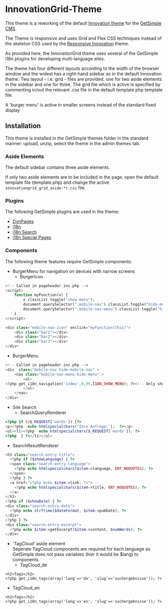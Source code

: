 # InnovationGrid-Theme

This theme is a reworking of the default [Innovation theme](http://get-simple.info/extend/theme/innovation-theme/104/) for the [GetSimple CMS](http://get-simple.info).

The Theme is responsive and uses Grid and Flex CSS techniques instead of the skeleton CSS used by the [Responsive Innovation](http://get-simple.info/extend/theme/responsive-innovation/615/) theme.

As provided here, the InnovationGrid theme uses several of the GetSimple i18n plugins for developing multi-language sites. 

The theme has four different layouts according to the width of the browser window and the widest has a right-hand sidebar as in the default Innovation theme. Two layout - i.e. grid - files are provided, one for two aside elements in the sidebar and one for three. The grid file which is active is specified by commenting in/out the relevant .css file in the default template.php template file.

A 'burger menu' is active in smaller screens instead of the standard fixed display 

## Installation

This theme is installed in the GetSimple themes folder in the standard manner: upload, unzip, select the theme in the admin themes tab.

### Aside Elements

The default sidebar contains three aside elements. 

If only two aside elements are to be included in the page, open the default template file (template.php) and change the active `innovationgrid_grid_aside-*r.css` file.

### Plugins
The following GetSimple plugins are used in the theme:
* [DynPages](http://get-simple.info/extend/plugin/dynpages/81/)
* [i18n](http://get-simple.info/extend/plugin/i18n/69/)
* [i18n Search](http://get-simple.info/extend/plugin/i18n-search/82/)
* [i18n Special Pages](http://get-simple.info/extend/plugin/i18n-special-pages/319/)

### Components
The following theme features require GetSimple components:
* BurgerMenu for navigation on devices with narrow screens
  * BurgerIcon
```php
<!-- Called in pageheader.inc.php -->
<script>
    function myFunction(x) {
        x.classList.toggle("show-menu");
        document.querySelector(".mobile-nav").classList.toggle("hide-mobile-nav");
        document.querySelector(".mobile-nav-menu").classList.toggle("hide-menu");
    }
</script>

<div class="mobile-nav-icon" onclick="myFunction(this)">
    <div class="bar1"></div>
    <div class="bar2"></div>
    <div class="bar3"></div>
</div>
```
  * BurgerMenu
```php
<!-- Called in pageheader.inc.php -->
<div  class="mobile-nav hide-mobile-nav" >
    <nav class="mobile-nav-menu hide-menu" >
        <ul>
<?php get_i18n_navigation('index',0,99,I18N_SHOW_MENU); ?><!-- Only show pages in menu, not all pages -->
        </ul>
    </nav>
</div>
```

* Site Search
  * SearchQueryRenderer
```php
<?php if (@$_REQUEST['words']) {?>
<p><?php  echo htmlspecialchars('Ihre Anfrage:');  ?></p>
<ul><li><?php  echo htmlspecialchars($_REQUEST['words']); ?>
<?php  } ?></li></ul>
```
  * SearchResultRenderer
```php
<h3 class="search-entry-title">
  <?php if ($showLanguage) { ?>
  <span class="search-entry-language">
    <?php echo htmlspecialchars($item->language, ENT_NOQUOTES); ?>
  </span>
  <?php } ?>
  <a href="<?php echo $item->link; ?>">
    <?php echo htmlspecialchars($item->title, ENT_NOQUOTES); ?>
  </a>
</h3>
<?php if ($showDate) { ?>
<div class="search-entry-date">
  <?php echo strftime($dateFormat, $item->pubDate); ?>
</div>
<?php } ?>
<div class="search-entry-excerpt">
  <?php echo $item->getExcerpt($item->content, $numWords); ?>
</div>
```
* 'TagCloud' aside element  
Seperate TagCloud components are required for each language as GetSimple does not pass variables (hier it would be $lang) to components.
  * TagCloud_de
```
<h2>Tags</h2>
<?php get_i18n_tags(array('lang'=>'de', 'slug'=>'suchergebnisse')); ?>
```
  * TagCloud_en
```
<h2>Tags</h2>
<?php get_i18n_tags(array('lang'=>'en', 'slug'=>'suchergebnisse')); ?>
```


